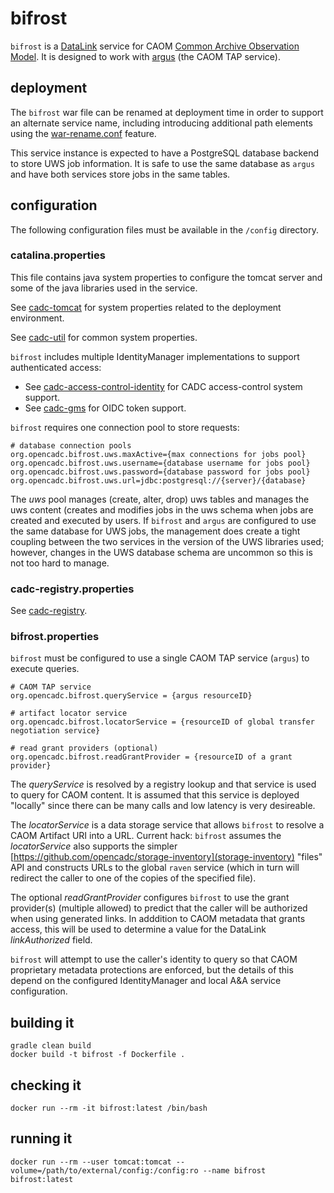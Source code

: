 # bifrost

`bifrost` is a [DataLink](https://www.ivoa.net/documents/DataLink/) service
for CAOM [Common Archive Observation Model](https://www.opencadc.org/caom2/). It is 
designed to work with [argus](https://github.com/opencadc/caom2service/argus) 
(the CAOM TAP service).

## deployment
The `bifrost` war file can be renamed at deployment time in order to support an 
alternate service name, including introducing additional path elements using the
[war-rename.conf](https://github.com/opencadc/docker-base/tree/master/cadc-tomcat) 
feature.

This service instance is expected to have a PostgreSQL database backend to store UWS
job information. It is safe to use the same database as `argus` and have both services
store jobs in the same tables.

## configuration
The following configuration files must be available in the `/config` directory.

### catalina.properties
This file contains java system properties to configure the tomcat server and some of the java 
libraries used in the service.

See <a href="https://github.com/opencadc/docker-base/tree/master/cadc-tomcat">cadc-tomcat</a>
for system properties related to the deployment environment.

See <a href="https://github.com/opencadc/core/tree/master/cadc-util">cadc-util</a>
for common system properties.

`bifrost` includes multiple IdentityManager implementations to support authenticated access:
 - See <a href="https://github.com/opencadc/ac/tree/master/cadc-access-control-identity">cadc-access-control-identity</a> for CADC access-control system support.
 - See <a href="https://github.com/opencadc/ac/tree/master/cadc-gms">cadc-gms</a> for OIDC token support.
 
 `bifrost` requires one connection pool to store requests:
```
# database connection pools
org.opencadc.bifrost.uws.maxActive={max connections for jobs pool}
org.opencadc.bifrost.uws.username={database username for jobs pool}
org.opencadc.bifrost.uws.password={database password for jobs pool}
org.opencadc.bifrost.uws.url=jdbc:postgresql://{server}/{database}
```

The _uws_ pool manages (create, alter, drop) uws tables and manages the uws content
(creates and modifies jobs in the uws schema when jobs are created and executed by users.
If `bifrost` and `argus` are configured to use the same database for UWS jobs, the 
management does create a tight coupling between the two services in the version of the
UWS libraries used; however, changes in the UWS database schema are uncommon so this is
not too hard to manage.

### cadc-registry.properties
See <a href="https://github.com/opencadc/reg/tree/master/cadc-registry">cadc-registry</a>.

### bifrost.properties
`bifrost` must be configured to use a single CAOM TAP service (`argus`) to execute queries.
```
# CAOM TAP service
org.opencadc.bifrost.queryService = {argus resourceID}

# artifact locator service
org.opencadc.bifrost.locatorService = {resourceID of global transfer negotiation service}

# read grant providers (optional)
org.opencadc.bifrost.readGrantProvider = {resourceID of a grant provider}
```
The _queryService_ is resolved by a registry lookup and that service is used to query
for CAOM content. It is assumed that this service is deployed "locally" since there can
be many calls and low latency is very desireable.

The _locatorService_ is a data storage service that allows `bifrost` to resolve a CAOM 
Artifact URI into a URL. Current hack: `bifrost` assumes the _locatorService_ also supports
the simpler [https://github.com/opencadc/storage-inventory](storage-inventory) "files" API 
and constructs URLs to the global `raven` service (which in turn will redirect the caller to
one of the copies of the specified file).

The optional _readGrantProvider_ configures `bifrost` to use the grant provider(s) (multiple
allowed) to predict that the caller will be authorized when using generated links. In adddition
to CAOM metadata that grants access, this will be used to determine a value for the DataLink
_linkAuthorized_ field.

`bifrost` will attempt to use the caller's identity to query so that CAOM proprietary metadata
protections are enforced, but the details of this depend on the configured IdentityManager 
and local A&A service configuration.


## building it
```
gradle clean build
docker build -t bifrost -f Dockerfile .
```

## checking it
```
docker run --rm -it bifrost:latest /bin/bash
```

## running it
```
docker run --rm --user tomcat:tomcat --volume=/path/to/external/config:/config:ro --name bifrost bifrost:latest
```
